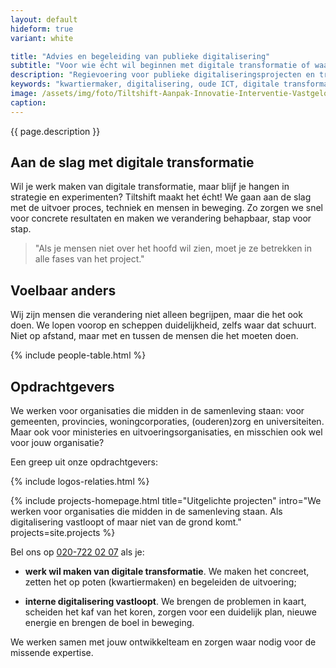 ```yaml
---
layout: default
hideform: true
variant: white

title: "Advies en begeleiding van publieke digitalisering"
subtitle: "Voor wie écht wil beginnen met digitale transformatie of waar interne digitalisering vast loopt"
description: "Regievoering voor publieke digitaliseringsprojecten en transformatieprogramma's op basis van best practices: open, agile en human centered."
keywords: "kwartiermaker, digitalisering, oude ICT, digitale transformatie, probleemgedreven innovatie, software design thinking, human centered design, service design, lean startup, lean ux, agile development, xp, scrum, labs, apps, projecten, advies, consultancy, overheid, overheden, publieke sector, mens centraal, common ground, open source, creative commons, creative thinking, open collaboration"
image: /assets/img/foto/Tiltshift-Aanpak-Innovatie-Interventie-Vastgelopen-digitaliserings-project.jpg
caption:
---
```


{{ page.description }}

## Aan de slag met digitale transformatie

Wil je werk maken van digitale transformatie, maar blijf je hangen in strategie en experimenten? Tiltshift maakt het écht! We gaan aan de slag met de uitvoer proces, techniek en mensen in beweging. Zo zorgen we snel voor concrete resultaten en maken we verandering behapbaar, stap voor stap.

> "Als je mensen niet over het hoofd wil zien, moet je ze betrekken in alle fases van het project."

## Voelbaar anders

Wij zijn mensen die verandering niet alleen begrijpen, maar die het ook doen. We lopen voorop en scheppen duidelijkheid, zelfs waar dat schuurt. Niet op afstand, maar met en tussen de mensen die het moeten doen.

{% include people-table.html %}

## Opdrachtgevers

We werken voor organisaties die midden in de samenleving staan: voor gemeenten, provincies, woningcorporaties, (ouderen)zorg en universiteiten. Maar ook voor ministeries en uitvoeringsorganisaties, en misschien ook wel voor jouw organisatie?

Een greep uit onze opdrachtgevers:

{% include logos-relaties.html %}

{% include projects-homepage.html title="Uitgelichte projecten" intro="We werken voor organisaties die midden in de samenleving staan. Als digitalisering vastloopt of maar niet van de grond komt." projects=site.projects %}

Bel ons op <a href="tel:+31207220207">020-722 02 07</a> als je:

- **werk wil maken van digitale transformatie**. We maken het concreet, zetten het op poten (kwartiermaken) en begeleiden de uitvoering;

- **interne digitalisering vastloopt**. We brengen de problemen in kaart, scheiden het kaf van het koren, zorgen voor een duidelijk plan, nieuwe energie en brengen de boel in beweging.

We werken samen met jouw ontwikkelteam en zorgen waar nodig voor de missende expertise.

<!--
## Nieuws

{% for post in site.posts limit:2 %}
  {% capture i18n_date %}
  {% assign m = post.date | date: "%-m" | minus: 1 %}
  {% assign months = 'januari,februari,maart,april,mei,juni,juli,augustus,september,oktober,november,december' | split: "," %}
  {% assign month = months[m] %}
  {% assign year = post.date | date: "%Y" %}
  {% assign datum = month | append: " " | append: year %}
  {% endcapture %}

  [{{ post.title }}]({{ post.url }}) - {{ datum }}<br>{{ post.teaser }}<br><br>
{% endfor %}

<a href="/posts/" class="link-centered">alle nieuwsberichten</a>
-->
